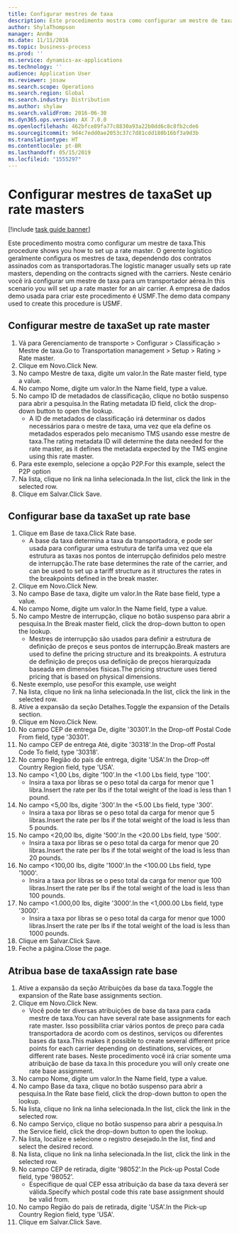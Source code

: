 ```yaml
---
title: Configurar mestres de taxa
description: Este procedimento mostra como configurar um mestre de taxa.
author: ShylaThompson
manager: AnnBe
ms.date: 11/11/2016
ms.topic: business-process
ms.prod: ''
ms.service: dynamics-ax-applications
ms.technology: ''
audience: Application User
ms.reviewer: josaw
ms.search.scope: Operations
ms.search.region: Global
ms.search.industry: Distribution
ms.author: shylaw
ms.search.validFrom: 2016-06-30
ms.dyn365.ops.version: AX 7.0.0
ms.openlocfilehash: 462bfce89fa77c8830a93a22b0dd6c8c8fb2cde6
ms.sourcegitcommit: 9d4c7edd0ae2053c37c7d81cdd180b16bf3a9d3b
ms.translationtype: HT
ms.contentlocale: pt-BR
ms.lasthandoff: 05/15/2019
ms.locfileid: "1555297"
---
```

# <a name="set-up-rate-masters"></a><span data-ttu-id="be613-103">Configurar mestres de taxa</span><span class="sxs-lookup"><span data-stu-id="be613-103">Set up rate masters</span></span>

[!include [task guide banner](../../includes/task-guide-banner.md)]

<span data-ttu-id="be613-104">Este procedimento mostra como configurar um mestre de taxa.</span><span class="sxs-lookup"><span data-stu-id="be613-104">This procedure shows you how to set up a rate master.</span></span> <span data-ttu-id="be613-105">O gerente logístico geralmente configura os mestres de taxa, dependendo dos contratos assinados com as transportadoras.</span><span class="sxs-lookup"><span data-stu-id="be613-105">The logistic manager usually sets up rate masters, depending on the contracts signed with the carriers.</span></span> <span data-ttu-id="be613-106">Neste cenário você irá configurar um mestre de taxa para um transportador aérea.</span><span class="sxs-lookup"><span data-stu-id="be613-106">In this scenario you will set up a rate master for an air carrier.</span></span> <span data-ttu-id="be613-107">A empresa de dados demo usada para criar este procedimento é USMF.</span><span class="sxs-lookup"><span data-stu-id="be613-107">The demo data company used to create this procedure is USMF.</span></span>


## <a name="set-up-rate-master"></a><span data-ttu-id="be613-108">Configurar mestre de taxa</span><span class="sxs-lookup"><span data-stu-id="be613-108">Set up rate master</span></span>
1. <span data-ttu-id="be613-109">Vá para Gerenciamento de transporte > Configurar > Classificação > Mestre de taxa.</span><span class="sxs-lookup"><span data-stu-id="be613-109">Go to Transportation management > Setup > Rating > Rate master.</span></span>
2. <span data-ttu-id="be613-110">Clique em Novo.</span><span class="sxs-lookup"><span data-stu-id="be613-110">Click New.</span></span>
3. <span data-ttu-id="be613-111">No campo Mestre de taxa, digite um valor.</span><span class="sxs-lookup"><span data-stu-id="be613-111">In the Rate master field, type a value.</span></span>
4. <span data-ttu-id="be613-112">No campo Nome, digite um valor.</span><span class="sxs-lookup"><span data-stu-id="be613-112">In the Name field, type a value.</span></span>
5. <span data-ttu-id="be613-113">No campo ID de metadados de classificação, clique no botão suspenso para abrir a pesquisa.</span><span class="sxs-lookup"><span data-stu-id="be613-113">In the Rating metadata ID field, click the drop-down button to open the lookup.</span></span>
    * <span data-ttu-id="be613-114">A ID de metadados de classificação irá determinar os dados necessários para o mestre de taxa, uma vez que ela define os metadados esperados pelo mecanismo TMS usando esse mestre de taxa.</span><span class="sxs-lookup"><span data-stu-id="be613-114">The rating metadata ID will determine the data needed for the rate master, as it defines the metadata expected by the TMS engine using this rate master.</span></span>  
6. <span data-ttu-id="be613-115">Para este exemplo, selecione a opção P2P.</span><span class="sxs-lookup"><span data-stu-id="be613-115">For this example, select the P2P option</span></span>
7. <span data-ttu-id="be613-116">Na lista, clique no link na linha selecionada.</span><span class="sxs-lookup"><span data-stu-id="be613-116">In the list, click the link in the selected row.</span></span>
8. <span data-ttu-id="be613-117">Clique em Salvar.</span><span class="sxs-lookup"><span data-stu-id="be613-117">Click Save.</span></span>

## <a name="set-up-rate-base"></a><span data-ttu-id="be613-118">Configurar base da taxa</span><span class="sxs-lookup"><span data-stu-id="be613-118">Set up rate base</span></span>
1. <span data-ttu-id="be613-119">Clique em Base de taxa.</span><span class="sxs-lookup"><span data-stu-id="be613-119">Click Rate base.</span></span>
    * <span data-ttu-id="be613-120">A base da taxa determina a taxa da transportadora, e pode ser usada para configurar uma estrutura de tarifa uma vez que ela estrutura as taxas nos pontos de interrupção definidos pelo mestre de interrupção.</span><span class="sxs-lookup"><span data-stu-id="be613-120">The rate base determines the rate of the carrier, and can be used to set up a tariff structure as it structures the rates in the breakpoints defined in the break master.</span></span>  
2. <span data-ttu-id="be613-121">Clique em Novo.</span><span class="sxs-lookup"><span data-stu-id="be613-121">Click New.</span></span>
3. <span data-ttu-id="be613-122">No campo Base de taxa, digite um valor.</span><span class="sxs-lookup"><span data-stu-id="be613-122">In the Rate base field, type a value.</span></span>
4. <span data-ttu-id="be613-123">No campo Nome, digite um valor.</span><span class="sxs-lookup"><span data-stu-id="be613-123">In the Name field, type a value.</span></span>
5. <span data-ttu-id="be613-124">No campo Mestre de interrupção, clique no botão suspenso para abrir a pesquisa.</span><span class="sxs-lookup"><span data-stu-id="be613-124">In the Break master field, click the drop-down button to open the lookup.</span></span>
    * <span data-ttu-id="be613-125">Mestres de interrupção são usados para definir a estrutura de definição de preços e seus pontos de interrupção.</span><span class="sxs-lookup"><span data-stu-id="be613-125">Break masters are used to define the pricing structure and its breakpoints.</span></span> <span data-ttu-id="be613-126">A estrutura de definição de preços usa definição de preços hierarquizada baseada em dimensões físicas.</span><span class="sxs-lookup"><span data-stu-id="be613-126">The pricing structure uses tiered pricing that is based on physical dimensions.</span></span>  
6. <span data-ttu-id="be613-127">Neste exemplo, use peso</span><span class="sxs-lookup"><span data-stu-id="be613-127">For this example, use weight</span></span>
7. <span data-ttu-id="be613-128">Na lista, clique no link na linha selecionada.</span><span class="sxs-lookup"><span data-stu-id="be613-128">In the list, click the link in the selected row.</span></span>
8. <span data-ttu-id="be613-129">Ative a expansão da seção Detalhes.</span><span class="sxs-lookup"><span data-stu-id="be613-129">Toggle the expansion of the Details section.</span></span>
9. <span data-ttu-id="be613-130">Clique em Novo.</span><span class="sxs-lookup"><span data-stu-id="be613-130">Click New.</span></span>
10. <span data-ttu-id="be613-131">No campo CEP de entrega De, digite '30301'.</span><span class="sxs-lookup"><span data-stu-id="be613-131">In the Drop-off Postal Code From field, type '30301'.</span></span>
11. <span data-ttu-id="be613-132">No campo CEP de entrega Até, digite '30318'.</span><span class="sxs-lookup"><span data-stu-id="be613-132">In the Drop-off Postal Code To field, type '30318'.</span></span>
12. <span data-ttu-id="be613-133">No campo Região do país de entrega, digite 'USA'.</span><span class="sxs-lookup"><span data-stu-id="be613-133">In the Drop-off Country Region field, type 'USA'.</span></span>
13. <span data-ttu-id="be613-134">No campo <1,00 Lbs, digite '100'.</span><span class="sxs-lookup"><span data-stu-id="be613-134">In the <1.00 Lbs field, type '100'.</span></span>
    * <span data-ttu-id="be613-135">Insira a taxa por libras se o peso total da carga for menor que 1 libra.</span><span class="sxs-lookup"><span data-stu-id="be613-135">Insert the rate per lbs if the total weight of the load is less than 1 pound.</span></span>  
14. <span data-ttu-id="be613-136">No campo <5,00 lbs, digite '300'.</span><span class="sxs-lookup"><span data-stu-id="be613-136">In the <5.00 Lbs field, type '300'.</span></span>
    * <span data-ttu-id="be613-137">Insira a taxa por libras se o peso total da carga for menor que 5 libras.</span><span class="sxs-lookup"><span data-stu-id="be613-137">Insert the rate per lbs if the total weight of the load is less than 5 pounds.</span></span>  
15. <span data-ttu-id="be613-138">No campo <20,00 lbs, digite '500'.</span><span class="sxs-lookup"><span data-stu-id="be613-138">In the <20.00 Lbs field, type '500'.</span></span>
    * <span data-ttu-id="be613-139">Insira a taxa por libras se o peso total da carga for menor que 20 libras.</span><span class="sxs-lookup"><span data-stu-id="be613-139">Insert the rate per lbs if the total weight of the load is less than 20 pounds.</span></span>  
16. <span data-ttu-id="be613-140">No campo <100,00 lbs, digite '1000'.</span><span class="sxs-lookup"><span data-stu-id="be613-140">In the <100.00 Lbs field, type '1000'.</span></span>
    * <span data-ttu-id="be613-141">Insira a taxa por libras se o peso total da carga for menor que 100 libras.</span><span class="sxs-lookup"><span data-stu-id="be613-141">Insert the rate per lbs if the total weight of the load is less than 100 pounds.</span></span>  
17. <span data-ttu-id="be613-142">No campo <1.000,00 lbs, digite '3000'.</span><span class="sxs-lookup"><span data-stu-id="be613-142">In the <1,000.00 Lbs field, type '3000'.</span></span>
    * <span data-ttu-id="be613-143">Insira a taxa por libras se o peso total da carga for menor que 1000 libras.</span><span class="sxs-lookup"><span data-stu-id="be613-143">Insert the rate per lbs if the total weight of the load is less than 1000 pounds.</span></span>  
18. <span data-ttu-id="be613-144">Clique em Salvar.</span><span class="sxs-lookup"><span data-stu-id="be613-144">Click Save.</span></span>
19. <span data-ttu-id="be613-145">Feche a página.</span><span class="sxs-lookup"><span data-stu-id="be613-145">Close the page.</span></span>

## <a name="assign-rate-base"></a><span data-ttu-id="be613-146">Atribua base de taxa</span><span class="sxs-lookup"><span data-stu-id="be613-146">Assign rate base</span></span>
1. <span data-ttu-id="be613-147">Ative a expansão da seção Atribuições da base da taxa.</span><span class="sxs-lookup"><span data-stu-id="be613-147">Toggle the expansion of the Rate base assignments section.</span></span>
2. <span data-ttu-id="be613-148">Clique em Novo.</span><span class="sxs-lookup"><span data-stu-id="be613-148">Click New.</span></span>
    * <span data-ttu-id="be613-149">Você pode ter diversas atribuições de base da taxa para cada mestre de taxa.</span><span class="sxs-lookup"><span data-stu-id="be613-149">You can have several rate base assignments for each rate master.</span></span> <span data-ttu-id="be613-150">Isso possibilita criar vários pontos de preço para cada transportadora de acordo com os destinos, serviços ou diferentes bases da taxa.</span><span class="sxs-lookup"><span data-stu-id="be613-150">This makes it possible to create several different price points for each carrier depending on destinations, services, or different rate bases.</span></span> <span data-ttu-id="be613-151">Neste procedimento você irá criar somente uma atribuição de base da taxa.</span><span class="sxs-lookup"><span data-stu-id="be613-151">In this procedure you will only create one rate base assignment.</span></span>  
3. <span data-ttu-id="be613-152">No campo Nome, digite um valor.</span><span class="sxs-lookup"><span data-stu-id="be613-152">In the Name field, type a value.</span></span>
4. <span data-ttu-id="be613-153">No campo Base da taxa, clique no botão suspenso para abrir a pesquisa.</span><span class="sxs-lookup"><span data-stu-id="be613-153">In the Rate base field, click the drop-down button to open the lookup.</span></span>
5. <span data-ttu-id="be613-154">Na lista, clique no link na linha selecionada.</span><span class="sxs-lookup"><span data-stu-id="be613-154">In the list, click the link in the selected row.</span></span>
6. <span data-ttu-id="be613-155">No campo Serviço, clique no botão suspenso para abrir a pesquisa.</span><span class="sxs-lookup"><span data-stu-id="be613-155">In the Service field, click the drop-down button to open the lookup.</span></span>
7. <span data-ttu-id="be613-156">Na lista, localize e selecione o registro desejado.</span><span class="sxs-lookup"><span data-stu-id="be613-156">In the list, find and select the desired record.</span></span>
8. <span data-ttu-id="be613-157">Na lista, clique no link na linha selecionada.</span><span class="sxs-lookup"><span data-stu-id="be613-157">In the list, click the link in the selected row.</span></span>
9. <span data-ttu-id="be613-158">No campo CEP de retirada, digite '98052'.</span><span class="sxs-lookup"><span data-stu-id="be613-158">In the Pick-up Postal Code field, type '98052'.</span></span>
    * <span data-ttu-id="be613-159">Especifique de qual CEP essa atribuição da base da taxa deverá ser válida.</span><span class="sxs-lookup"><span data-stu-id="be613-159">Specify which postal code this rate base assignment should be valid from.</span></span>    
10. <span data-ttu-id="be613-160">No campo Região do país de retirada, digite 'USA'.</span><span class="sxs-lookup"><span data-stu-id="be613-160">In the Pick-up Country Region field, type 'USA'.</span></span>
11. <span data-ttu-id="be613-161">Clique em Salvar.</span><span class="sxs-lookup"><span data-stu-id="be613-161">Click Save.</span></span>

